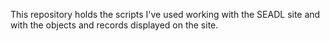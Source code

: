 This repository holds the scripts I've used working with the SEADL site and with the objects and records displayed on the site.
